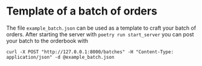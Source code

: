 # Template of a batch of orders

The file `example_batch.json` can be used as a template to craft your batch of orders.
After starting the server with `poetry run start_server` you can post your batch to the orderbook with

```@console
curl -X POST "http://127.0.0.1:8000/batches" -H "Content-Type: application/json" -d @example_batch.json
```
